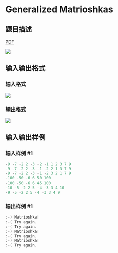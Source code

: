 # Generalized Matrioshkas

## 题目描述

[problemUrl]: https://uva.onlinejudge.org/index.php?option=com_onlinejudge&Itemid=8&category=23&page=show_problem&problem=2052

[PDF](https://uva.onlinejudge.org/external/111/p11111.pdf)

![](https://cdn.luogu.com.cn/upload/vjudge_pic/UVA11111/6aaab06a5a9302dd3ecfd46a2738a45e9ea4c2c9.png)

## 输入输出格式

### 输入格式

![](https://cdn.luogu.com.cn/upload/vjudge_pic/UVA11111/535ffee402132a6b01794340988eb5bdbbc12333.png)

### 输出格式

![](https://cdn.luogu.com.cn/upload/vjudge_pic/UVA11111/5f958cecf3bce94266ab457cf8f96bc21019d480.png)

## 输入输出样例

### 输入样例 #1

```cpp
-9 -7 -2 2 -3 -2 -1 1 2 3 7 9
-9 -7 -2 2 -3 -1 -2 2 1 3 7 9
-9 -7 -2 2 -3 -1 -2 3 2 1 7 9
-100 -50 -6 6 50 100
-100 -50 -6 6 45 100
-10 -5 -2 2 5 -4 -3 3 4 10
-9 -5 -2 2 5 -4 -3 3 4 9
```


### 输出样例 #1

```cpp
:-) Matrioshka!
:-( Try again.
:-( Try again.
:-) Matrioshka!
:-( Try again.
:-) Matrioshka!
:-( Try again.
```


